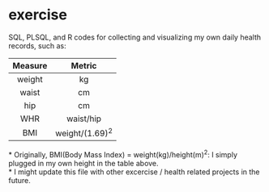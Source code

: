 # exercise

SQL, PLSQL, and R codes for collecting and visualizing my own daily health records, such as:

|**Measure**|**Metric**|
|:---------:|:--------:|
weight|kg
waist|cm
hip|cm
WHR|waist/hip
BMI|weight/(1.69)<sup>2</sup>

\* Originally, BMI(Body Mass Index) = weight(kg)/height(m)<sup>2</sup>: I simply plugged in my own height in the table above.  
\* I might update this file with other excercise / health related projects in the future.
